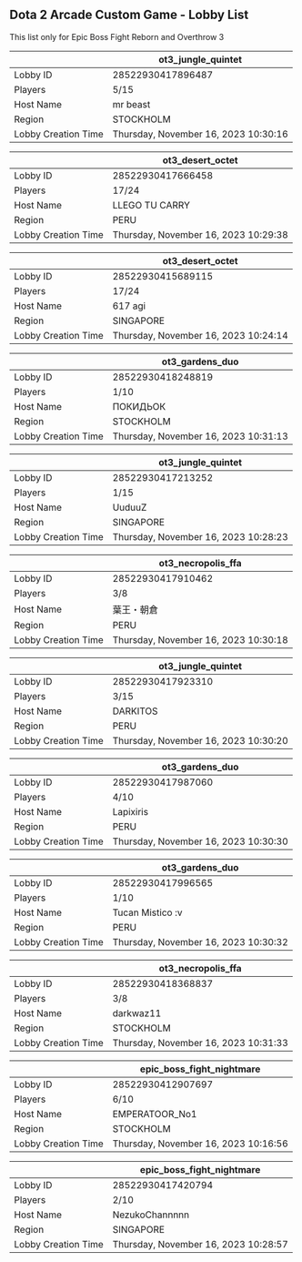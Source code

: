 ## Dota 2 Arcade Custom Game - Lobby List

This list only for Epic Boss Fight Reborn and Overthrow 3

|  | ot3_jungle_quintet |
| ------ | ------ |
| Lobby ID | 28522930417896487 |
| Players | 5/15 |
| Host Name | mr beast |
| Region | STOCKHOLM |
| Lobby Creation Time | Thursday, November 16, 2023 10:30:16 |


|  | ot3_desert_octet |
| ------ | ------ |
| Lobby ID | 28522930417666458 |
| Players | 17/24 |
| Host Name | LLEGO TU CARRY |
| Region | PERU |
| Lobby Creation Time | Thursday, November 16, 2023 10:29:38 |


|  | ot3_desert_octet |
| ------ | ------ |
| Lobby ID | 28522930415689115 |
| Players | 17/24 |
| Host Name | 617 agi |
| Region | SINGAPORE |
| Lobby Creation Time | Thursday, November 16, 2023 10:24:14 |


|  | ot3_gardens_duo |
| ------ | ------ |
| Lobby ID | 28522930418248819 |
| Players | 1/10 |
| Host Name | ПОКИДЬОК |
| Region | STOCKHOLM |
| Lobby Creation Time | Thursday, November 16, 2023 10:31:13 |


|  | ot3_jungle_quintet |
| ------ | ------ |
| Lobby ID | 28522930417213252 |
| Players | 1/15 |
| Host Name | UuduuZ |
| Region | SINGAPORE |
| Lobby Creation Time | Thursday, November 16, 2023 10:28:23 |


|  | ot3_necropolis_ffa |
| ------ | ------ |
| Lobby ID | 28522930417910462 |
| Players | 3/8 |
| Host Name | 葉王・朝倉 |
| Region | PERU |
| Lobby Creation Time | Thursday, November 16, 2023 10:30:18 |


|  | ot3_jungle_quintet |
| ------ | ------ |
| Lobby ID | 28522930417923310 |
| Players | 3/15 |
| Host Name | DARKITOS |
| Region | PERU |
| Lobby Creation Time | Thursday, November 16, 2023 10:30:20 |


|  | ot3_gardens_duo |
| ------ | ------ |
| Lobby ID | 28522930417987060 |
| Players | 4/10 |
| Host Name | Lapixiris |
| Region | PERU |
| Lobby Creation Time | Thursday, November 16, 2023 10:30:30 |


|  | ot3_gardens_duo |
| ------ | ------ |
| Lobby ID | 28522930417996565 |
| Players | 1/10 |
| Host Name | Tucan Mistico :v |
| Region | PERU |
| Lobby Creation Time | Thursday, November 16, 2023 10:30:32 |


|  | ot3_necropolis_ffa |
| ------ | ------ |
| Lobby ID | 28522930418368837 |
| Players | 3/8 |
| Host Name | darkwaz11 |
| Region | STOCKHOLM |
| Lobby Creation Time | Thursday, November 16, 2023 10:31:33 |


|  | epic_boss_fight_nightmare |
| ------ | ------ |
| Lobby ID | 28522930412907697 |
| Players | 6/10 |
| Host Name | EMPERATOOR_No1 |
| Region | STOCKHOLM |
| Lobby Creation Time | Thursday, November 16, 2023 10:16:56 |


|  | epic_boss_fight_nightmare |
| ------ | ------ |
| Lobby ID | 28522930417420794 |
| Players | 2/10 |
| Host Name | NezukoChannnnn |
| Region | SINGAPORE |
| Lobby Creation Time | Thursday, November 16, 2023 10:28:57 |



